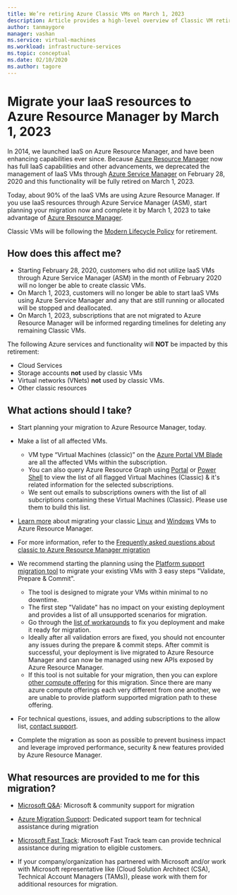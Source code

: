 ```yaml
---
title: We’re retiring Azure Classic VMs on March 1, 2023 
description: Article provides a high-level overview of Classic VM retirement
author: tanmaygore
manager: vashan
ms.service: virtual-machines
ms.workload: infrastructure-services
ms.topic: conceptual
ms.date: 02/10/2020
ms.author: tagore
---
```


# Migrate your IaaS resources to Azure Resource Manager by March 1, 2023 

In 2014, we launched IaaS on Azure Resource Manager, and have been enhancing capabilities ever since. Because [Azure Resource Manager](https://azure.microsoft.com/features/resource-manager/) now has full IaaS capabilities and other advancements, we deprecated the management of IaaS VMs through [Azure Service Manager](https://docs.microsoft.com/azure/virtual-machines/windows/migration-classic-resource-manager-faq#what-is-azure-service-manager-and-what-does-it-mean-by-classic) on February 28, 2020 and this functionality will be fully retired on March 1, 2023. 

Today, about 90% of the IaaS VMs are using Azure Resource Manager. If you use IaaS resources through Azure Service Manager (ASM), start planning your migration now and complete it by March 1, 2023 to take advantage of [Azure Resource Manager](../azure-resource-manager/management/index.yml).

Classic VMs will be following the [Modern Lifecycle Policy](https://support.microsoft.com/help/30881/modern-lifecycle-policy) for retirement.

## How does this affect me? 

- Starting February 28, 2020, customers who did not utilize IaaS VMs through Azure Service Manager (ASM) in the month of February 2020 will no longer be able to create classic VMs. 
- On March 1, 2023, customers will no longer be able to start IaaS VMs using Azure Service Manager and any that are still running or allocated will be stopped and deallocated. 
- On March 1, 2023, subscriptions that are not migrated to Azure Resource Manager will be informed regarding timelines for deleting any remaining Classic VMs.  

The following Azure services and functionality will **NOT** be impacted by this retirement: 
- Cloud Services 
- Storage accounts **not** used by classic VMs 
- Virtual networks (VNets) **not** used by classic VMs. 
- Other classic resources

## What actions should I take? 

- Start planning your migration to Azure Resource Manager, today. 

- Make a list of all affected VMs. 
    - VM type “Virtual Machines (classic)” on the [Azure Portal VM Blade](https://ms.portal.azure.com/#blade/HubsExtension/BrowseResourceBlade/resourceType/Microsoft.ClassicCompute%2FVirtualMachines) are all the affected VMs within the subscription. 
    - You can also query Azure Resource Graph using [Portal](https://portal.azure.com/#blade/HubsExtension/ArgQueryBlade/query/resources%0A%7C%20where%20type%20%3D%3D%20%22microsoft.classiccompute%2Fvirtualmachines%22) or [Power Shell](https://docs.microsoft.com/azure/governance/resource-graph/concepts/work-with-data) to view the list of all flagged Virtual Machines (Classic) & it's related information for the selected subscriptions. 
    - We sent out emails to subscriptions owners with the list of all subcriptions containing these Virtual Machines (Classic). Please use them to build this list. 

- [Learn more](./windows/migration-classic-resource-manager-overview.md) about migrating your classic [Linux](./linux/migration-classic-resource-manager-plan.md) and [Windows](./windows/migration-classic-resource-manager-plan.md) VMs to Azure Resource Manager.

- For more information, refer to the [Frequently asked questions about classic to Azure Resource Manager migration](./migration-classic-resource-manager-faq.md)

- We recommend starting the planning using the [Platform support migration tool](https://docs.microsoft.com/azure/virtual-machines/windows/migration-classic-resource-manager-overview) to migrate your existing VMs with 3 easy steps "Validate, Prepare & Commit". 
    - The tool is designed to migrate your VMs within minimal to no downtime. 
    - The first step "Validate" has no impact on your existing deployment and provides a list of all unsupported scenarios for migration. 
    - Go through the [list of workarounds](https://docs.microsoft.com/azure/virtual-machines/windows/migration-classic-resource-manager-overview#unsupported-features-and-configurations) to fix you deployment and make it ready for migration. 
    - Ideally after all validation errors are fixed, you should not encounter any issues during the prepare & commit steps. After commit is successful, your deployment is live migrated to Azure Resource Manager and can now be managed using new APIs exposed by Azure Resource Manager. 
    - If this tool is not suitable for your migration, then you can explore [other compute offering](https://docs.microsoft.com/azure/architecture/guide/technology-choices/compute-decision-tree) for this migration. Since there are many azure compute offerings each very different from one another, we are unable to provide platform supported migration path to these offering.  
- For technical questions, issues, and adding subscriptions to the allow list, [contact support](https://ms.portal.azure.com/#create/Microsoft.Support/Parameters/{"pesId":"6f16735c-b0ae-b275-ad3a-03479cfa1396","supportTopicId":"8a82f77d-c3ab-7b08-d915-776b4ff64ff4"}).

- Complete the migration as soon as possible to prevent business impact and leverage improved performance, security & new features provided by Azure Resource Manager. 

## What resources are provided to me for this migration?

- [Microsoft Q&A](https://docs.microsoft.com/answers/topics/azure-virtual-machines-migration.html): Microsoft & community support for migration

- [Azure Migration Support](https://ms.portal.azure.com/#create/Microsoft.Support/Parameters/{"pesId":"6f16735c-b0ae-b275-ad3a-03479cfa1396","supportTopicId":"1135e3d0-20e2-aec5-4ef0-55fd3dae2d58"}): Dedicated support team for technical assistance during migration

- [Microsoft Fast Track](https://www.microsoft.com/fasttrack): Microsoft Fast Track team can provide technical assistance during migration to eligible customers. 

- If your company/organization has partnered with Microsoft and/or work with Microsoft representative like (Cloud Solution Architect (CSA), Technical Account Managers (TAMs)), please work with them for additional resources for migration. 

